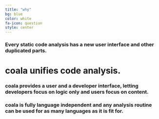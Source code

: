 ```yaml
---
title: "why"
bg: blue
color: white
fa-icon: question
style: center
---
```


### Every static code analysis has a new user interface and other duplicated parts.

# coala unifies code analysis.

### coala provides a user and a developer interface, letting developers focus on logic only and users focus on content.

### coala is fully language independent and any analysis routine can be used for as many languages as it is fit for.
